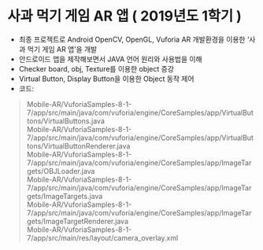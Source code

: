 # 사과 먹기 게임 AR 앱 ( 2019년도 1학기 )  

*  최종 프로젝트로 Android OpenCV, OpenGL, Vuforia AR 개발환경을 이용한 ‘사과 먹기 게임 AR 앱’을 개발  
*  안드로이드 앱을 제작해보면서 JAVA 언어 원리와 사용법을 이해  
*  Checker board, obj, Texture를 이용한 object 증강
*  Virtual Button, Display Button을 이용한 Object 동작 제어  
* 코드:
> Mobile-AR/VuforiaSamples-8-1-7/app/src/main/java/com/vuforia/engine/CoreSamples/app/VirtualButtons/VirtualButtons.java  
> Mobile-AR/VuforiaSamples-8-1-7/app/src/main/java/com/vuforia/engine/CoreSamples/app/VirtualButtons/VirtualButtonRenderer.java  
> Mobile-AR/VuforiaSamples-8-1-7/app/src/main/java/com/vuforia/engine/CoreSamples/app/ImageTargets/OBJLoader.java  
> Mobile-AR/VuforiaSamples-8-1-7/app/src/main/java/com/vuforia/engine/CoreSamples/app/ImageTargets/ImageTargets.java  
> Mobile-AR/VuforiaSamples-8-1-7/app/src/main/java/com/vuforia/engine/CoreSamples/app/ImageTargets/ImageTargetRenderer.java  
> Mobile-AR/VuforiaSamples-8-1-7/app/src/main/res/layout/camera_overlay.xml  
